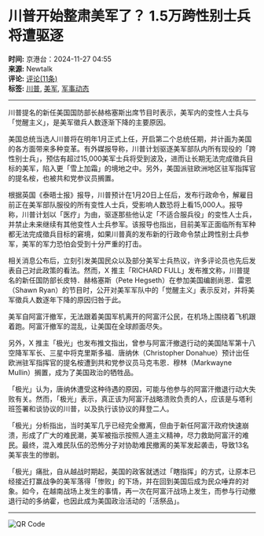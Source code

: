 # 川普开始整肃美军了？ 1.5万跨性别士兵将遭驱逐

**时间:** 京港台：2024-11-27 04:55  
**来源:** Newtalk  
**评论:** [评论(11条)](https://www.backchina.com/news/2024/11/27/945695.html)  
**标签:** [川普](https://www.backchina.com/infolist/news-800/), [美军](https://www.backchina.com/infolist/news-553/), [军事动态](https://www.backchina.com/infolist/news-657/)  

---

川普提名的新任美国国防部长赫格塞斯出席节目时表示，美军内的变性人士兵与「觉醒主义」，是美军徵兵人数逐渐下降的主要原因。

美国总统当选人川普将在明年1月正式上任，开启第二个总统任期，并计画为美国的各方面带来多种变革。有外媒报导称，川普计划驱逐美军部队内所有现役的「跨性别士兵」，预估有超过15,000美军士兵将受到波及，进而让长期无法完成徵兵目标的美军，陷入更「雪上加霜」的境地之中。另外，美国派驻欧洲地区驻军指挥官的提名桉，也被共和党参议员搁置。

根据英国《泰晤士报》报导，川普预计在1月20日上任后，发布行政命令，解雇目前正在美军部队服役的所有变性人士兵，受影响人数恐将上看15,000人。报导称，川普计划以「医疗」为由，驱逐那些他认定「不适合服兵役」的变性人士兵，并禁止未来继续有其他变性人士兵参军。该报导也指出，目前美军正面临所有军种都无法完成徵兵目标的窘境，如果川普真的发布新的行政命令禁止跨性别士兵参军，美军的军力恐怕会受到十分严重的打击。

相关消息公布后，立刻引发美国民众以及部分美军士兵热议，许多评论员也先后发表自己对此政策的看法。然而，X 推主「RICHARD FULL」发布推文称，川普提名的新任国防部长皮特．赫格塞斯（Pete Hegseth）在参加美国编剧尚恩．雷恩（Shawn Ryan）的节目时，公开对美军军队中的「觉醒主义」表示反对，并将美军徵兵人数逐年下降的原因归咎于此。

美军自阿富汗撤军，无法跟着美国军机离开的阿富汗公民，在机场上围绕着飞机跟着跑。阿富汗撤军的混乱，让美国在全球颜面尽失。

另外，X 推主「极光」也发布推文指出，曾参与阿富汗撤退行动的美国陆军第十八空降军军长、三星中将克里斯多福．唐纳休（Christopher Donahue）预计出任欧洲驻军指挥官的提名桉遭到共和党参议员马克韦恩．穆林（Markwayne Mullin）搁置，成为了美国政治的牺牲品。

「极光」认为，唐纳休遭受这种待遇的原因，可能与他参与的阿富汗撤退行动大失败有关。然而，「极光」表示，真正该为阿富汗战略溃败负责的人，应该是与塔利班签署和谈协议的川普，以及执行该协议的拜登二人。

「极光」分析指出，当时美军几乎已经完全撤离，但由于新任阿富汗政府快速崩溃，形成了广大的难民潮，美军被指示按照人道主义精神，尽力救助阿富汗的难民。最终，混入难民队伍的恐怖分子对协助难民撤离的美军发起袭击，导致13名美军丧生的惨剧。

「极光」痛批，自从越战时期起，美国的政客就透过「瞎指挥」的方式，让原本已经接近打赢战争的美军落得「惨败」的下场，并在回到美国后成为民众唾弃的对象。如今，在越南战场上发生的事情，再一次在阿富汗战场上发生，而参与行动撤退行动的多纳霍，也因此成为美国政治活动的「活祭品」。

---

![QR Code](https://quickchart.io/chart?cht=qr&chs=75x75&chl=https://www.backchina.com/news/2024/11/27/945695.html)
<!-- tcd_original_link https://www.backchina.com/news/2024/11/27/945695.html -->
